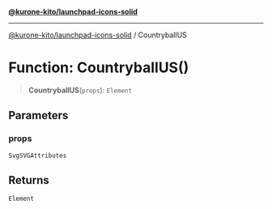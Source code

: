 [**@kurone-kito/launchpad-icons-solid**](../README.md)

***

[@kurone-kito/launchpad-icons-solid](../globals.md) / CountryballUS

# Function: CountryballUS()

> **CountryballUS**(`props`): `Element`

## Parameters

### props

`SvgSVGAttributes`

## Returns

`Element`
